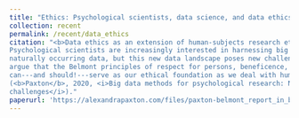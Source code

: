 ```yaml
---
title: "Ethics: Psychological scientists, data science, and data ethics"
collection: recent
permalink: /recent/data_ethics
citation: "<b>Data ethics as an extension of human-subjects research ethics</b>:
Psychological scientists are increasingly interested in harnessing big data and
naturally occurring data, but this new data landscape poses new challenges. I
argue that the Belmont principles of respect for persons, beneficence, and justice
can---and should!---serve as our ethical foundation as we deal with human-derived data
(<b>Paxton</b>, 2020, <i>Big data methods for psychological research: New horizons and
challenges</i>)."
paperurl: 'https://alexandrapaxton.com/files/paxton-belmont_report_in_big_data-accepted.pdf'
---
```

